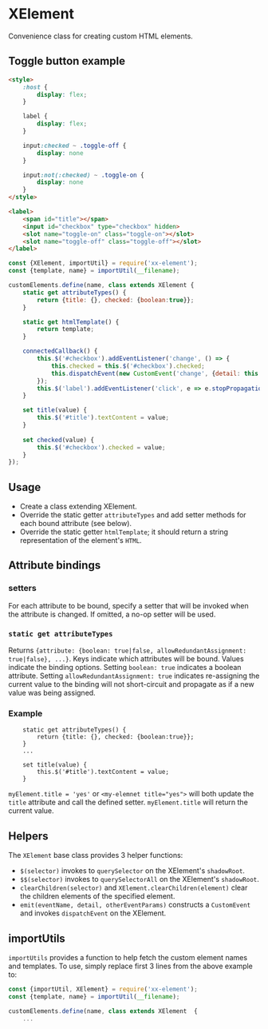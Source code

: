 # XElement

Convenience class for creating custom HTML elements.

## Toggle button example

```html
<style>
	:host {
		display: flex;
	}

	label {
		display: flex;
	}

	input:checked ~ .toggle-off {
		display: none
	}

	input:not(:checked) ~ .toggle-on {
		display: none
	}
</style>

<label>
    <span id="title"></span>
	<input id="checkbox" type="checkbox" hidden>
	<slot name="toggle-on" class="toggle-on"></slot>
	<slot name="toggle-off" class="toggle-off"></slot>
</label>
```

```js
const {XElement, importUtil} = require('xx-element');
const {template, name} = importUtil(__filename);

customElements.define(name, class extends XElement {
	static get attributeTypes() {
		return {title: {}, checked: {boolean:true}};
	}

	static get htmlTemplate() {
		return template;
	}

	connectedCallback() {
		this.$('#checkbox').addEventListener('change', () => {
			this.checked = this.$('#checkbox').checked;
            this.dispatchEvent(new CustomEvent('change', {detail: this.checked}));
		});
		this.$('label').addEventListener('click', e => e.stopPropagation());
	}

	set title(value) {
		this.$('#title').textContent = value;
	}
	
	set checked(value) {
		this.$('#checkbox').checked = value;
	}
});
```

## Usage

- Create a class extending XElement.
- Override the static getter `attributeTypes` and add setter methods for each bound attribute (see below).
- Override the static getter `htmlTemplate`; it should return a string representation of the element's `HTML`.

## Attribute bindings

### setters

For each attribute to be bound, specify a setter that will be invoked when the attribute is changed. If omitted, a no-op setter will be used.

### `static get attributeTypes`

Returns `{attribute: {boolean: true|false, allowRedundantAssignment: true|false}, ...}`. Keys indicate which attributes will be bound. Values indicate the binding options. Setting `boolean: true` indicates a boolean attribute. Setting `allowRedundantAssignment: true` indicates re-assigning the current value to the binding will not short-circuit and propagate as if a new value was being assigned. 

### Example

```
    static get attributeTypes() {
        return {title: {}, checked: {boolean:true}};
    }
    ...
    
    set title(value) {
        this.$('#title').textContent = value;
    }
```

`myElement.title = 'yes'` or `<my-elemnet title="yes">` will both update the `title` attribute and call the defined setter. `myElement.title` will return the current value.

## Helpers

The `XElement` base class provides 3 helper functions:

- `$(selector)` invokes to `querySelector` on the XElement's `shadowRoot`.
- `$$(selector)` invokes to `querySelectorAll` on the XElement's `shadowRoot`.
- `clearChildren(selector)` and `XElement.clearChildren(element)` clear the children elements of the specified element.
- `emit(eventName, detail, otherEventParams)` constructs a `CustomEvent` and invokes `dispatchEvent` on the XElement.

## importUtils

`importUtils` provides a function to help fetch the custom element names and templates. To use, simply replace first 3 lines from the above example to:

```js
const {importUtil, XElement} = require('xx-element');
const {template, name} = importUtil(__filename);

customElements.define(name, class extends XElement  {
    ...
```
